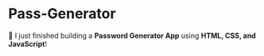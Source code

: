 # Pass-Generator
🔐 I just finished building a **Password Generator App** using **HTML, CSS, and JavaScript**!
